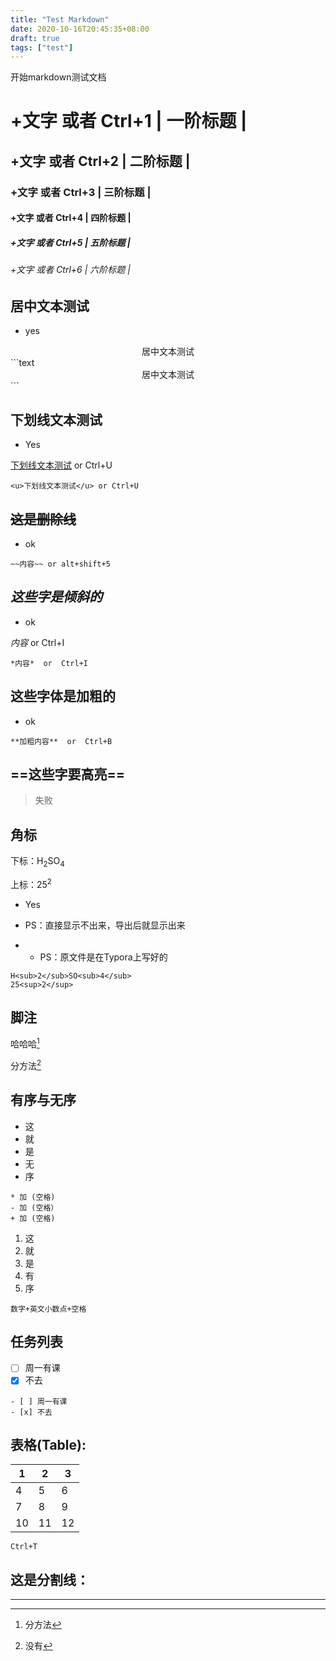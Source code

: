 ```yaml
---
title: "Test Markdown"
date: 2020-10-16T20:45:35+08:00
draft: true
tags: ["test"]
---
```


开始markdown测试文档

# +文字 或者 Ctrl+1 | 一阶标题 |

## +文字 或者 Ctrl+2 | 二阶标题 |

### +文字 或者 Ctrl+3 | 三阶标题 |

#### +文字 或者 Ctrl+4 | 四阶标题 |

##### +文字 或者 Ctrl+5 | 五阶标题 |

###### +文字 或者 Ctrl+6 | 六阶标题 |

## 居中文本测试

- yes

<center>居中文本测试</center>
```text
<center>居中文本测试</center>
```

## 下划线文本测试

- Yes

<u>下划线文本测试</u> or Ctrl+U

```text
<u>下划线文本测试</u> or Ctrl+U
```

## ~~这是删除线~~

- ok

```text
~~内容~~ or alt+shift+5
```

## *这些字是倾斜的*

- ok


*内容*  or  Ctrl+I


```text
*内容*  or  Ctrl+I
```

## **这些字体是加粗的**

- ok

```text
**加粗内容**  or  Ctrl+B
```

## ==这些字要高亮==

> 失败

## 角标

下标：H<sub>2</sub>SO<sub>4</sub>

上标：25<sup>2</sup>

- Yes

- PS：直接显示不出来，导出后就显示出来

- - PS：原文件是在Typora上写好的



```text
H<sub>2</sub>SO<sub>4</sub>
25<sup>2</sup>
```

## 脚注


哈哈哈[^1]

分方法[^2]


## 有序与无序

- 这
- 就
- 是
- 无
- 序


```text
* 加 (空格)
- 加 (空格）
+ 加 (空格)
```

1. 这
2. 就
3. 是
4. 有
5. 序

```text
数字+英文小数点+空格
```

## 任务列表

- [ ] 周一有课
- [x] 不去

```text
- [ ] 周一有课
- [x] 不去
```

## 表格(Table):

| 1    | 2    | 3    |
| ---- | ---- | ---- |
| 4    | 5    | 6    |
| 7    | 8    | 9    |
| 10   | 11   | 12   |



```text
Ctrl+T
```

## 这是分割线：

---

[^1]: 分方法

[^2]: 没有